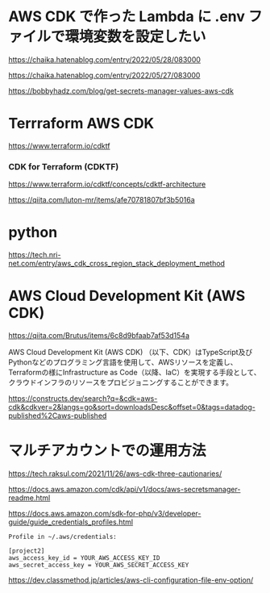 
# AWS CDK で作った Lambda に .env ファイルで環境変数を設定したい
https://chaika.hatenablog.com/entry/2022/05/28/083000

https://chaika.hatenablog.com/entry/2022/05/27/083000

https://bobbyhadz.com/blog/get-secrets-manager-values-aws-cdk


# Terrraform  AWS CDK 
https://www.terraform.io/cdktf

### CDK for Terraform (CDKTF) 
https://www.terraform.io/cdktf/concepts/cdktf-architecture


https://qiita.com/luton-mr/items/afe70781807bf3b5016a

# python
https://tech.nri-net.com/entry/aws_cdk_cross_region_stack_deployment_method


# AWS Cloud Development Kit (AWS CDK) 

https://qiita.com/Brutus/items/6c8d9bfaab7af53d154a


AWS Cloud Development Kit (AWS CDK) （以下、CDK）はTypeScript及びPythonなどのプログラミング言語を使用して、AWSリソースを定義し、Terraformの様にInfrastructure as Code（以降、IaC）を実現する手段として、クラウドインフラのリソースをプロビジョニングすることができます。

https://constructs.dev/search?q=&cdk=aws-cdk&cdkver=2&langs=go&sort=downloadsDesc&offset=0&tags=datadog-published%2Caws-published

# マルチアカウントでの運用方法
https://tech.raksul.com/2021/11/26/aws-cdk-three-cautionaries/

https://docs.aws.amazon.com/cdk/api/v1/docs/aws-secretsmanager-readme.html


https://docs.aws.amazon.com/sdk-for-php/v3/developer-guide/guide_credentials_profiles.html
```
Profile in ~/.aws/credentials:

[project2]
aws_access_key_id = YOUR_AWS_ACCESS_KEY_ID
aws_secret_access_key = YOUR_AWS_SECRET_ACCESS_KEY
```
https://dev.classmethod.jp/articles/aws-cli-configuration-file-env-option/
